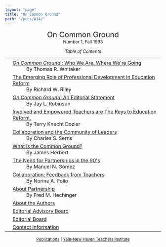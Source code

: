 ```yaml
---
layout: "page"
title: "On Common Ground"
path: "/pubs/A14/"
---
```

<main>
<center><font size="+2">On Common Ground
</font><br/>
Number 1, Fall 1993<p>
<i>Table of Contents</i></p></center><p>
<table>
<tbody><tr valign="top"><td align="right">
</td><td><a href="/pubs/A14/whitaker.html"><i>On Common Ground</i> : Who We Are, Where
We're
Going</a><br/>
<font color="white" style="visibility:hidden;">______</font>By Thomas R. Whitaker
</td></tr><tr valign="top"><td align="right">
</td><td><a href="/pubs/A14/riley.html">The Emerging Role of Professional Development in
Education Reform</a><br/>
<font color="white" style="visibility:hidden;">______</font>By Richard W. Riley
</td></tr><tr valign="top"><td align="right">
</td><td><a href="/pubs/A14/robinson.html"><i>On Common Ground:</i> An Editorial
Statement
</a><br/>
<font color="white" style="visibility:hidden;">______</font>By Jay L. Robinson
</td></tr><tr valign="top"><td align="right">
</td><td><a href="/pubs/A14/dozier.html"> Involved and Empowered Teachers are The Keys to
Education Reform.
</a><br/>
<font color="white" style="visibility:hidden;">______</font>By Terry Knecht Dozier
</td></tr><tr valign="top"><td align="right">
</td><td><a href="/pubs/A14/serns.html">Collaboration and the Community of Leaders
</a><br/>
<font color="white" style="visibility:hidden;">______</font>By Charles S. Serns
</td></tr><tr valign="top"><td align="right">
</td><td><a href="/pubs/A14/herbert.html">What is the Common Ground?
</a><br/>
<font color="white" style="visibility:hidden;">______</font>By James Herbert
</td></tr><tr valign="top"><td align="right">
</td><td><a href="/pubs/A14/gomez.html">The Need for Partnerships in the 90's
</a><br/>
<font color="white" style="visibility:hidden;">______</font>By Manuel N. Gómez
</td></tr><tr valign="top"><td align="right">
</td><td><a href="/pubs/A14/polio.html">Collaboration: Feedback from Teachers
</a><br/>
<font color="white" style="visibility:hidden;">______</font>By Norine A. Polio
</td></tr><tr valign="top"><td align="right">
</td><td><a href="/pubs/A14/hechinger.html">About Partnership
</a><br/>
<font color="white" style="visibility:hidden;">______</font>By Fred M. Hechinger
</td></tr><tr valign="top"><td align="right">
</td><td><a href="/pubs/A14/aboutauth.html">
About the Authors
</a>
</td></tr><tr valign="top"><td align="right">
</td><td><a href="/pubs/A14/eaboard.html">
Editorial Advisory Board
</a>
</td></tr><tr valign="top"><td align="right">
</td><td><a href="/pubs/A14/eboard.html">
Editorial Board</a>
</td></tr><tr valign="top"><td align="right">
</td><td><a href="/pubs/A14/contact.html">
Contact Information</a>
</td></tr></tbody></table>
</p>
<center><font size="-1"><a href="..\">Publications</a> | 
<a href="..\..\">Yale-New Haven Teachers
Institute</a></font></center>
</main>